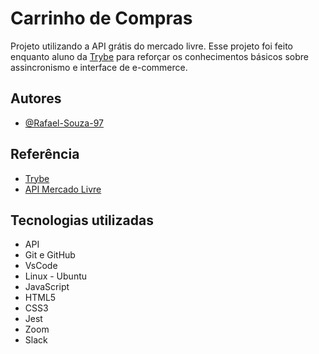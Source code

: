 # Carrinho de Compras

Projeto utilizando a API grátis do mercado livre.
Esse projeto foi feito enquanto aluno da [Trybe](https://www.betrybe.com/) para reforçar 
os conhecimentos básicos sobre assincronismo e interface de e-commerce. 


## Autores

- [@Rafael-Souza-97](https://github.com/Rafael-Souza-97)


## Referência

 - [Trybe](https://www.betrybe.com/)
 - [API Mercado Livre](https://developers.mercadolivre.com.br/pt_br/itens-e-buscas)
 

## Tecnologias utilizadas 

- API
- Git e GitHub
- VsCode
- Linux - Ubuntu
- JavaScript
- HTML5
- CSS3
- Jest
- Zoom
- Slack
